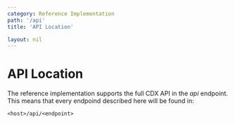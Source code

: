 ```yaml
---
category: Reference Implementation
path: '/api'
title: 'API Location'

layout: nil
---
```


# API Location

The reference implementation supports the full CDX API in the _api_ endpoint. This means that every endpoind described here will be found in:

`<host>/api/<endpoint>`

